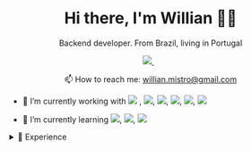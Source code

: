 <h1 align='center'>
  Hi there, I'm Willian 👨‍💻
</h1>
<p align='center'>
  Backend developer. From Brazil, living in Portugal
</p>

<p align='center'>
  
  <a href="https://www.linkedin.com/in/willian-mistro-7a792897/">
    <img src="https://img.shields.io/badge/linkedin-%230077B5.svg?&style=for-the-badge&logo=linkedin&logoColor=white" />
  </a>&nbsp;&nbsp;
  
</p>

<p align='center'>
  📫 How to reach me: <a href='mailto:willian.mistro@gmail.com'>willian.mistro@gmail.com</a>
</p>


- 🔭 I’m currently working with  <img src= "https://img.shields.io/badge/Quarkus-000000?style=for-the-badge&logo=quarkus"/>
, <img src= "https://img.shields.io/badge/Java-ED8B00?style=for-the-badge&logo=java&logoColor=white"/>, <img src= "https://img.shields.io/badge/Node.js-339933?style=for-the-badge&logo=nodedotjs&logoColor=white"/>, <img src="https://img.shields.io/badge/PostgreSQL-316192?style=for-the-badge&logo=postgresql&logoColor=white"/>, <img src="https://img.shields.io/badge/Amazon%20DynamoDB-4053D6?style=for-the-badge&logo=Amazon%20DynamoDB&logoColor=white"/>, <img src="https://img.shields.io/badge/redis-CC0000.svg?&style=for-the-badge&logo=redis&logoColor=white"/>

- 🌱 I’m currently learning <img src= "https://img.shields.io/badge/Apache_Kafka-231F20?style=for-the-badge&logo=apache-kafka&logoColor=white"/>, <img src= "https://img.shields.io/badge/TypeScript-007ACC?style=for-the-badge&logo=typescript&logoColor=white"/>, <img src= "https://img.shields.io/badge/Kotlin-0095D5?&style=for-the-badge&logo=kotlin&logoColor=white"/>

<details>
  <summary>📃 Experience</summary>

- 👨‍💻 **Backend Developer/Tech Lead**\
📆 2019 - moment\
📍 **Critical Techworks (BMW Company)** - Lisbon, Portugal

- 👨‍💻 **Backend Developer**\
📆 2016 - 2019\
📍 **Catões ELO** - São Paulo, Brazil

- 👨‍💻 **Backend Developer**\
📆 2015 - 2016\
📍 **BrasilPrev** - São Paulo, Brazil

- 👨‍💻 **Trainee\Backend Developer**\
📆 2013 - 2015\
📍 **IBM** - São Paulo, Brazil
</details>
